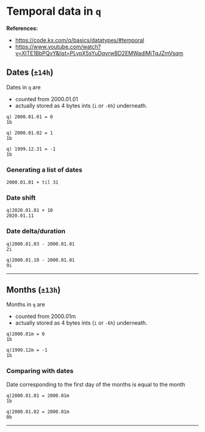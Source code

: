 # Temporal data in `q`

**References:**
- https://code.kx.com/q/basics/datatypes/#temporal
- https://www.youtube.com/watch?v=XITE1BbPQvY&list=PLypX5sYuDqvrwBD2EMWadIMiTqJZmVsqm



## Dates (`±14h`)


Dates in `q` are
- counted from 2000.01.01
- actually stored as 4 bytes ints (`i` or `-6h`) underneath.


~~~~
q) 2000.01.01 = 0
1b
~~~~

~~~~
q) 2000.01.02 = 1
1b
~~~~

~~~~
q) 1999.12.31 = -1
1b
~~~~



### Generating a list of dates


~~~~
2000.01.01 + til 31
~~~~



### Date shift


~~~~
q)2020.01.01 + 10
2020.01.11
~~~~


### Date delta/duration

~~~~
q)2000.01.03 - 2000.01.01
2i
~~~~

~~~~
q)2000.01.10 - 2000.01.01
9i
~~~~

------------------------------------------------------------------------------------------


## Months (`±13h`)

Months in `q` are
- counted from 2000.01m
- actually stored as 4 bytes ints (`i` or `-6h`) underneath.


~~~~
q)2000.01m = 0
1b
~~~~

~~~~
q)1999.12m = -1
1b
~~~~


### Comparing with dates


Date corresponding to the first day of the months is equal to the month

~~~~
q)2000.01.01 = 2000.01m
1b
~~~~

~~~~
q)2000.01.02 = 2000.01m
0b
~~~~

------------------------------------------------------------------------------------------



